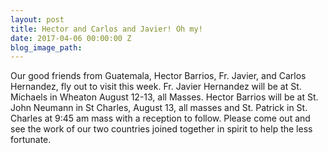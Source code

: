 ```yaml
---
layout: post
title: Hector and Carlos and Javier! Oh my!
date: 2017-04-06 00:00:00 Z
blog_image_path: 
---
```


Our good friends from Guatemala, Hector Barrios, Fr. Javier, and Carlos Hernandez, fly out to visit this week. Fr. Javier Hernandez will be at St. Michaels in Wheaton August 12-13, all Masses. Hector Barrios will be at St. John Neumann in St Charles, August 13, all masses and St. Patrick in St. Charles at 9:45 am mass with a reception to follow. Please come out and see the work of our two countries joined together in spirit to help the less fortunate.&nbsp;